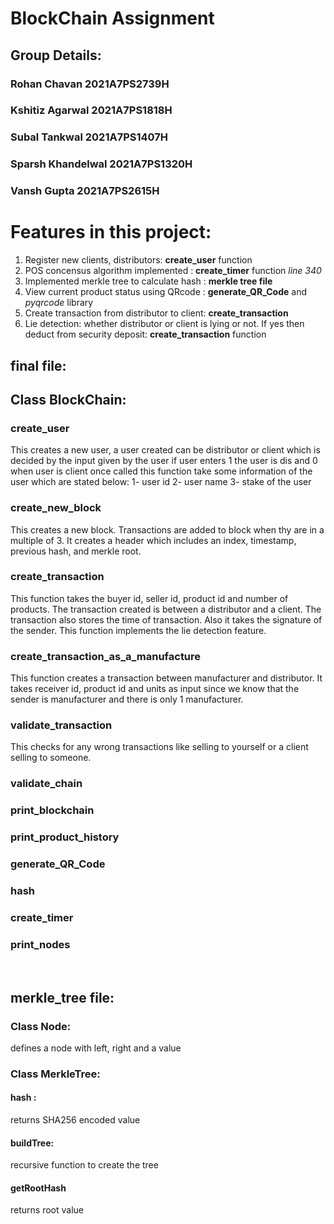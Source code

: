 # BlockChain Assignment
## Group Details:
### Rohan Chavan         2021A7PS2739H
### Kshitiz Agarwal      2021A7PS1818H 
### Subal Tankwal        2021A7PS1407H 
### Sparsh Khandelwal    2021A7PS1320H 
### Vansh Gupta          2021A7PS2615H 

# Features in this project: 
1.  Register new clients, distributors: **create_user** function
2.  POS concensus algorithm implemented : **create_timer** function *line 340*
3. Implemented merkle tree to calculate hash : **merkle tree file**
4. View current product status using QRcode : **generate_QR_Code** and *pyqrcode* library
5. Create transaction from distributor to client: **create_transaction**
6. Lie detection: whether distributor or client is lying or not. If yes then deduct from security deposit: **create_transaction** function
## final file:
## Class BlockChain:
 ### create_user
  This creates a new user, a user created can be distributor or client which is decided by the input given by the user 
  if user enters 1 the user is dis and 0 when user is client 
  once called this function take some information of the user which are stated below:
    1- user id 
    2- user name
    3- stake of the user


 ### create_new_block
   This creates a new block. Transactions are added to block when thy are in a multiple of 3. It creates a header which includes an index, timestamp, previous hash, and merkle root.
 ### create_transaction
  This function takes the buyer id, seller id, product id and number of products. The transaction created is between a distributor and a client.
  The transaction also stores the time of transaction. Also it takes the signature of the sender.
  This function implements the lie detection feature.
 ### create_transaction_as_a_manufacture
  This function creates a transaction between manufacturer and distributor. It takes receiver id, product id and units as input since we know that the sender is manufacturer and there is only 1 manufacturer.
 ### validate_transaction
 This checks for any wrong transactions like selling to yourself or a client selling to someone. 
 ### validate_chain
 
 ### print_blockchain
 ### print_product_history
 ### generate_QR_Code
 ### hash
 ### create_timer
 ### print_nodes
<br>

## merkle_tree file:

### Class Node:
 defines a node with left, right and a value
### Class MerkleTree: 
#### hash : 
returns SHA256 encoded value
#### buildTree:
recursive function to create the tree
#### getRootHash
returns root value